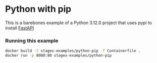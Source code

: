 # Python with pip

This is a barebones example of a Python 3.12.0 project that uses pypi to install [FastAPI](https://fastapi.tiangolo.com)

### Running this example

```sh
docker build -t stagex-examples/python-pip -f Containerfile .
docker run -p 8080:80 stagex-examples/python-pip
```
